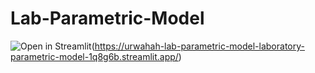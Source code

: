# Lab-Parametric-Model
![Open in Streamlit](https://static.streamlit.io/badges/streamlit_badge_black_white.svg)(https://urwahah-lab-parametric-model-laboratory-parametric-model-1q8g6b.streamlit.app/)
